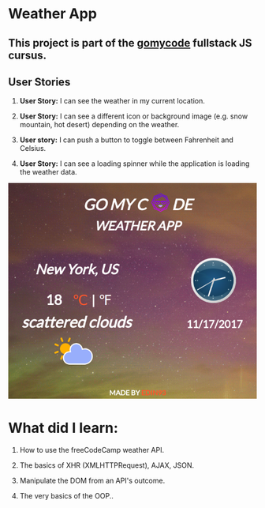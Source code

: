 # Weather App 

## This project is part of the [gomycode](https://gomycode.tn) fullstack JS cursus.

## User Stories

1. <strong>User Story:</strong> I can see the weather in my current location.

2. <strong>User Story:</strong> I can see a different icon or background image (e.g. snow mountain, hot desert) depending on the weather.

3. <strong>User story:</strong> I can push a button to toggle between Fahrenheit and Celsius.

4. <strong>User Story:</strong> I can see a loading spinner while the application is loading the weather data.


<p align="center">
    <img src="Screenshot.png" alt="project image" title="project image">
</p>

# What did I learn:

1. How to use the freeCodeCamp weather API.

2. The basics of XHR (XMLHTTPRequest), AJAX, JSON.

3. Manipulate the DOM from an API's outcome.

4. The very basics of the OOP..